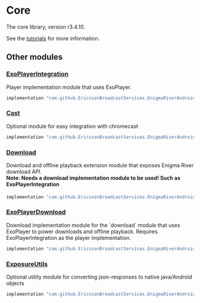 # Core

The core library, version r3.4.10.

See the [tutorials](tutorials/index.md) for more information.

## Other modules

### [ExoPlayerIntegration](https://github.com/EricssonBroadcastServices/EnigmaRiverAndroidExoPlayerIntegration/tree/r3.4.10)

<p>Player implementation module that uses ExoPlayer.</p>

```gradle
implementation "com.github.EricssonBroadcastServices.EnigmaRiverAndroid:exoplayerintegration:r3.4.10"
```

### [Cast](https://github.com/EricssonBroadcastServices/EnigmaRiverAndroidCast/tree/r3.4.10)

<p>Optional module for easy integration with chromecast</p>

```gradle
implementation "com.github.EricssonBroadcastServices.EnigmaRiverAndroid:cast:r3.4.10"
```

### [Download](https://github.com/EricssonBroadcastServices/EnigmaRiverAndroidDownload/tree/r3.4.10)

<p>Download and offline playback extension module that exposes Enigma River download API.</p>
<h4 style="margin-top: -1em">Note: Needs a download implementation module to be used! Such as ExoPlayerIntegration</h4>

```gradle
implementation "com.github.EricssonBroadcastServices.EnigmaRiverAndroid:download:r3.4.10"
```

### [ExoPlayerDownload](https://github.com/EricssonBroadcastServices/EnigmaRiverAndroidExoPlayerDownload/tree/r3.4.10)

<p>Download implementation module for the `download` module that uses ExoPlayer to power downloads and offline playback. Requires ExoPlayerIntegration as the player implementation.</p>

```gradle
implementation "com.github.EricssonBroadcastServices.EnigmaRiverAndroid:exoPlayerDownload:r3.4.10"
```

### [ExposureUtils](https://github.com/EricssonBroadcastServices/EnigmaRiverAndroidExposureUtils/tree/r3.4.10)

<p>Optional utility module for converting json-responses to native java/Android objects</p>

```gradle
implementation "com.github.EricssonBroadcastServices.EnigmaRiverAndroid:exposureUtils:r3.4.10"
```